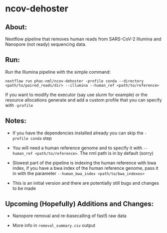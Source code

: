 # ncov-dehoster

## About:
Nextflow pipeline that removes human reads from SARS-CoV-2 Illumina and Nanopore (not ready) sequencing data.

## Run:
Run the Illumina pipeline with the simple command:

```
nextflow run phac-nml/ncov-dehoster -profile conda --directory <path/to/paired_reads/dir> --illumina --human_ref <path/to/reference>
```

If you want to modify the executor (say use slurm for example) or the resource allocations generate and
add a custom profile that you can specify with `-profile`

## Notes:

- If you have the dependencies installed already you can skip the `-profile conda` step

- You will need a human reference genome and to specify it with `--human_ref <path/to/reference>`. The nml path is in by default (sorry)

- Slowest part of the pipeline is indexing the human reference with bwa index, if you have a bwa index of the
human reference genome, pass it in with the parameter `--human_bwa_index <path/to/bwa_indexes>`

- This is an initial version and there are potentially still bugs and changes to be made

## Upcoming (Hopefully) Additions and Changes:

- Nanopore removal and re-basecalling of fast5 raw data

- More info in `removal_summary.csv` output
